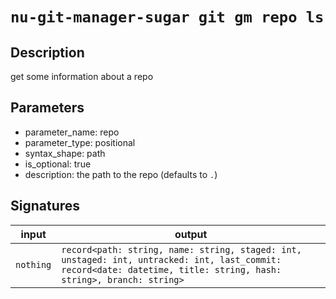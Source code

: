 # `nu-git-manager-sugar git gm repo ls`
## Description
get some information about a repo



## Parameters
- parameter_name: repo
- parameter_type: positional
- syntax_shape: path
- is_optional: true
- description: the path to the repo (defaults to `.`)

## Signatures
| input     | output                                                                                                                                                             |
| --------- | ------------------------------------------------------------------------------------------------------------------------------------------------------------------ |
| `nothing` | `record<path: string, name: string, staged: int, unstaged: int, untracked: int, last_commit: record<date: datetime, title: string, hash: string>, branch: string>` |
